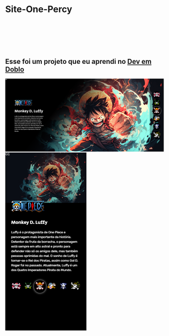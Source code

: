 <h1>Site-One-Percy<h1>
<br>
<br>
<h2>Esse foi um projeto que eu aprendi no <a href= "https://www.youtube.com/@DevemDobro" >Dev em Doblo </a></h2>

<img src="https://github.com/Griuzaki/Site-One-Percy/blob/master/assets/imagens/desktop.jpg%20(2).png?raw=true"/>

<img src="https://github.com/Griuzaki/Site-One-Percy/blob/master/assets/imagens/mobile.jpg.png?raw=true"/>
